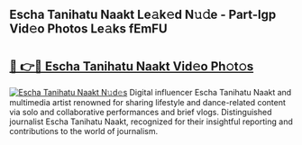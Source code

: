 ## Escha Tanihatu Naakt Le𝚊k𝚎d N𝚞𝚍e - Part-lgp Vid𝚎o Photos Le𝚊ks fEmFU

# <h2><a href="http://fb5gc7.evod.top/?m=Escha+Tanihatu+Naakt">🔗 👉🔴 Escha Tanihatu Naakt Vid𝚎o Ph𝚘t𝚘s</a></h2>

[![Escha Tanihatu Naakt N𝚞d𝚎s](https://i.imgur.com/8V9OHl7.gif)](http://fb5gc7.evod.top/?m=Escha+Tanihatu+Naakt)
Digital influencer Escha Tanihatu Naakt and multimedia artist renowned for sharing lifestyle and dance-related content via solo and collaborative performances and brief vlogs. Distinguished journalist Escha Tanihatu Naakt, recognized for their insightful reporting and contributions to the world of journalism. 
